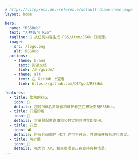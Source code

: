 ```yaml
---
# https://vitepress.dev/reference/default-theme-home-page
layout: home

hero:
  name: "RSSHub"
  text: "万物皆可 RSS"
  tagline: 🧡 从任何内容生成 RSS/Atom/JSON 订阅源。
  image:
    src: /logo.png
    alt: RSSHub
  actions:
    - theme: brand
      text: 阅读文档
      link: /zh/guide/
    - theme: alt
      text: 在 GitHub 上查看
      link: https://github.com/DIYgod/RSSHub

features:
  - title: 繁荣的社区
    icon: 🌿
    details: 超过900名贡献者和维护者正在积极支持RSSHub。
  - title: 开箱即用
    icon: 🥳
    details: 大量预配置路由和公共实例可供立即使用。
  - title: 开放
    icon: 🕊️
    details: 所有代码都在 MIT 许可下开源，并遵循开放标准和协议。
  - title: 可扩展
    icon: 🧩
    details: 强大的 API 和生态项目正在支持各种场景。
---
```


